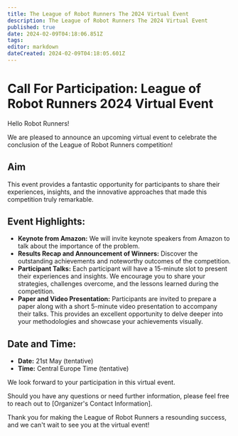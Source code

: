 ```yaml
---
title: The League of Robot Runners The 2024 Virtual Event
description: The League of Robot Runners The 2024 Virtual Event
published: true
date: 2024-02-09T04:18:06.851Z
tags: 
editor: markdown
dateCreated: 2024-02-09T04:18:05.601Z
---
```


# Call For Participation: League of Robot Runners 2024 Virtual Event



Hello Robot Runners!

We are pleased to announce an upcoming virtual event to celebrate the conclusion of the League of Robot Runners competition! 

## Aim
This event provides a fantastic opportunity for participants to share their experiences, insights, and the innovative approaches that made this competition truly remarkable.

## Event Highlights:
- **Keynote from Amazon:** We will invite keynote speakers from Amazon to talk about the importance of the problem.
- **Results Recap and Announcement of Winners:** Discover the outstanding achievements and noteworthy outcomes of the competition.
- **Participant Talks:** Each participant will have a 15-minute slot to present their experiences and insights. We encourage you to share your strategies, challenges overcome, and the lessons learned during the competition.
- **Paper and Video Presentation:** Participants are invited to prepare a paper along with a short 5-minute video presentation to accompany their talks. This provides an excellent opportunity to delve deeper into your methodologies and showcase your achievements visually.

## Date and Time:
- **Date:** 21st May (tentative)
- **Time:** Central Europe Time (tentative)

We look forward to your participation in this virtual event. 

Should you have any questions or need further information, please feel free to reach out to [Organizer's Contact Information].

Thank you for making the League of Robot Runners a resounding success, and we can't wait to see you at the virtual event!